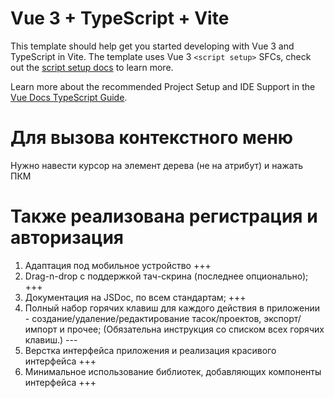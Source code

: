 # Vue 3 + TypeScript + Vite

This template should help get you started developing with Vue 3 and TypeScript in Vite. The template uses Vue 3 `<script setup>` SFCs, check out the [script setup docs](https://v3.vuejs.org/api/sfc-script-setup.html#sfc-script-setup) to learn more.

Learn more about the recommended Project Setup and IDE Support in the [Vue Docs TypeScript Guide](https://vuejs.org/guide/typescript/overview.html#project-setup).

# Для вызова контекстного меню

Нужно навести курсор на элемент дерева (не на атрибут) и нажать ПКМ

# Также реализована регистрация и авторизация

1. Адаптация под мобильное устройство +++
2. Drag-n-drop с поддержкой тач-скрина (последнее опционально); +++
3. Документация на JSDoc, по всем стандартам; +++
4. Полный набор горячих клавиш для каждого действия в приложении - создание/удаление/редактирование тасок/проектов, экспорт/импорт и прочее;
   (Обязательна инструкция со списком всех горячих клавиш.) ---
5. Верстка интерфейса приложения и реализация красивого интерфейса +++
6. Минимальное использование библиотек, добавляющих компоненты интерфейса +++
